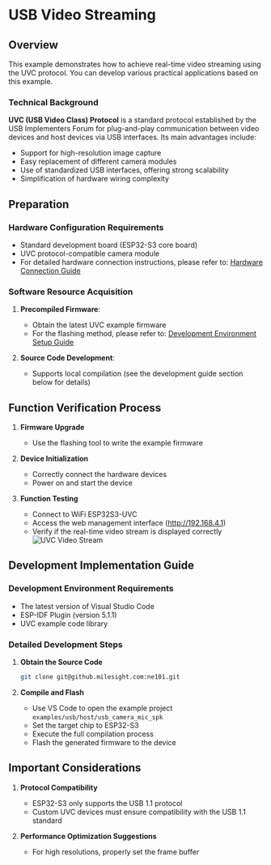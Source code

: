 # USB Video Streaming

## Overview

This example demonstrates how to achieve real-time video streaming using the UVC protocol. You can develop various practical applications based on this example.

### Technical Background

**UVC (USB Video Class) Protocol** is a standard protocol established by the USB Implementers Forum for plug-and-play communication between video devices and host devices via USB interfaces. Its main advantages include:

- Support for high-resolution image capture
- Easy replacement of different camera modules
- Use of standardized USB interfaces, offering strong scalability
- Simplification of hardware wiring complexity

## Preparation

### Hardware Configuration Requirements

- Standard development board (ESP32-S3 core board)
- UVC protocol-compatible camera module
- For detailed hardware connection instructions, please refer to: [Hardware Connection Guide](.././Hardware%20Guide/Hardware%20Connection)

### Software Resource Acquisition

1. **Precompiled Firmware**:
   
   - Obtain the latest UVC example firmware
   - For the flashing method, please refer to: [Development Environment Setup Guide](./../Software%20Guide/Development%20Environment%20Setup)

2. **Source Code Development**:
   
   - Supports local compilation (see the development guide section below for details)

## Function Verification Process

1. **Firmware Upgrade**
   
   - Use the flashing tool to write the example firmware

2. **Device Initialization**
   
   - Correctly connect the hardware devices
   - Power on and start the device

3. **Function Testing**
   
   - Connect to WiFi ESP32S3-UVC
   - Access the web management interface (http://192.168.4.1)
   - Verify if the real-time video stream is displayed correctly
     ![UVC Video Stream](/img/NE101_example_uvc1.png)

## Development Implementation Guide

### Development Environment Requirements

- The latest version of Visual Studio Code
- ESP-IDF Plugin (version 5.1.1)
- UVC example code library

### Detailed Development Steps

1. **Obtain the Source Code**
   
   ```bash
   git clone git@github.milesight.com:ne101.git
   ```

2. **Compile and Flash**
   
   - Use VS Code to open the example project `examples/usb/host/usb_camera_mic_spk`
   - Set the target chip to ESP32-S3
   - Execute the full compilation process
   - Flash the generated firmware to the device

## Important Considerations

1. **Protocol Compatibility**
   
   - ESP32-S3 only supports the USB 1.1 protocol
   - Custom UVC devices must ensure compatibility with the USB 1.1 standard

2. **Performance Optimization Suggestions**
   
   - For high resolutions, properly set the frame buffer